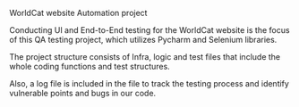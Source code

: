 
WorldCat website Automation project

Conducting UI and End-to-End testing for the WorldCat website is the focus of this QA testing project, which utilizes Pycharm and Selenium libraries.


The project structure consists of Infra, logic and test files that include the whole coding functions and test structures.


Also, a log file is included in the file to track the testing process and identify vulnerable points and bugs in our code.



